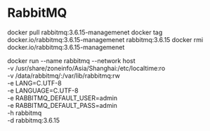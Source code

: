 # RabbitMQ

docker pull rabbitmq:3.6.15-managemenet
docker tag docker.io/rabbitmq:3.6.15-managemenet rabbitmq:3.6.15
docker rmi docker.io/rabbitmq:3.6.15-managemenet

docker run --name rabbitmq --network host \
-v /usr/share/zoneinfo/Asia/Shanghai:/etc/localtime:ro \
-v /data/rabbitmq/:/var/lib/rabbitmq:rw \
-e LANG=C.UTF-8 \
-e LANGUAGE=C.UTF-8 \
-e RABBITMQ_DEFAULT_USER=admin \
-e RABBITMQ_DEFAULT_PASS=admin \
-h rabbitmq \
-d rabbitmq:3.6.15


